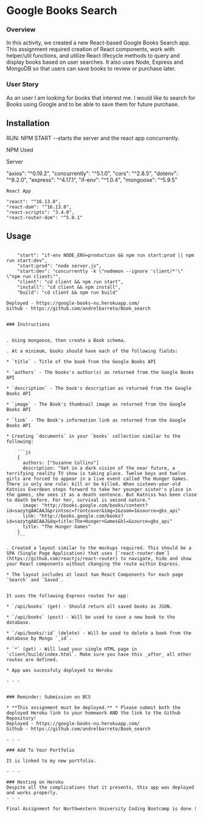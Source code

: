 # Google Books Search

### Overview

In this activity, we created a new React-based Google Books Search app. This assignment required creation of React components, work with helper/util functions, and utilize React lifecycle methods to query and display books based on user searches. It also uses Node, Express and MongoDB so that users can save books to review or purchase later.

### User Story

As an user I am looking for books that interest me. I would like to search for Books using Google and to be able to save them for future purchase. 

## Installation

RUN: NPM START
--starts the server and the react app concurrently.

NPM Used

Server

"axios": "^0.19.2",
    "concurrently": "^5.1.0",
    "cors": "^2.8.5",
    "dotenv": "^8.2.0",
    "express": "^4.17.1",
    "if-env": "^1.0.4",
    "mongoose": "^5.9.5"

    React App

    "react": "^16.13.0",
    "react-dom": "^16.13.0",
    "react-scripts": "3.4.0",
    "react-router-dom": "^5.0.1"


## Usage

```Javascript/React/Node.JS

    "start": "if-env NODE_ENV=production && npm run start:prod || npm run start:dev",
    "start:prod": "node server.js",
    "start:dev": "concurrently -k \"nodemon --ignore 'client/*'\" \"npm run client\"",
    "client": "cd client && npm run start",
    "install": "cd client && npm install",
    "build": "cd client && npm run build"

Deployed - https://google-books-nu.herokuapp.com/
Github - https://github.com/andrelbarreto/Book_search


### Instructions


. Using mongoose, then create a Book schema.

. At a minimum, books should have each of the following fields:

* `title` - Title of the book from the Google Books API

* `authors` - The books's author(s) as returned from the Google Books API

* `description` - The book's description as returned from the Google Books API

* `image` - The Book's thumbnail image as returned from the Google Books API

* `link` - The Book's information link as returned from the Google Books API

* Creating `documents` in your `books` collection similar to the following:

    ```js
    {
      authors: ["Suzanne Collins"]
      description: "Set in a dark vision of the near future, a terrifying reality TV show is taking place. Twelve boys and twelve girls are forced to appear in a live event called The Hunger Games. There is only one rule: kill or be killed. When sixteen-year-old Katniss Everdeen steps forward to take her younger sister's place in the games, she sees it as a death sentence. But Katniss has been close to death before. For her, survival is second nature."
      image: "http://books.google.com/books/content?id=sazytgAACAAJ&printsec=frontcover&img=1&zoom=1&source=gbs_api"
      link: "http://books.google.com/books?id=sazytgAACAAJ&dq=title:The+Hunger+Games&hl=&source=gbs_api"
      title: "The Hunger Games"
    }
    ```

. Created a layout similar to the mockups required. This should be a SPA (Single Page Application) that uses [`react-router-dom`](https://github.com/reactjs/react-router) to navigate, hide and show your React components without changing the route within Express.

* The layout includes at least two React Components for each page `Search` and `Saved`.


It uses the following Express routes for app:

* `/api/books` (get) - Should return all saved books as JSON.

* `/api/books` (post) - Will be used to save a new book to the database.

* `/api/books/:id` (delete) - Will be used to delete a book from the database by Mongo `_id`.

* `*` (get) - Will load your single HTML page in `client/build/index.html`. Make sure you have this _after_ all other routes are defined.

* App was sucessfuly deployed to Heroku

- - -


### Reminder: Submission on BCS

* **This assignment must be deployed.** * Please submit both the deployed Heroku link to your homework AND the link to the Github Repository!
Deployed - https://google-books-nu.herokuapp.com/
Github - https://github.com/andrelbarreto/Book_search

- - -

### Add To Your Portfolio

It is linked to my new portfolio.

- - -

### Hosting on Heroku
Despite all the complications that it presents, this app was deployed and works properly.
- - -

Final Assignment for Northwestern University Coding Bootcamp is done !
